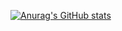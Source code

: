 [![Anurag's GitHub stats](https://github-readme-stats.vercel.app/api?username=compsup)](https://github.com/anuraghazra/github-readme-stats)
